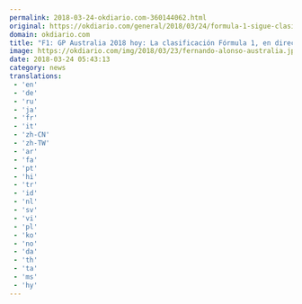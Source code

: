 ```yaml
---
permalink: 2018-03-24-okdiario.com-360144062.html
original: https://okdiario.com/general/2018/03/24/formula-1-sigue-clasificacion-del-gp-australia-f1-directo-2016376
domain: okdiario.com
title: "F1: GP Australia 2018 hoy: La clasificación Fórmula 1, en directo"
image: https://okdiario.com/img/2018/03/23/fernando-alonso-australia.jpg
date: 2018-03-24 05:43:13
category: news
translations: 
 - 'en'
 - 'de'
 - 'ru'
 - 'ja'
 - 'fr'
 - 'it'
 - 'zh-CN'
 - 'zh-TW'
 - 'ar'
 - 'fa'
 - 'pt'
 - 'hi'
 - 'tr'
 - 'id'
 - 'nl'
 - 'sv'
 - 'vi'
 - 'pl'
 - 'ko'
 - 'no'
 - 'da'
 - 'th'
 - 'ta'
 - 'ms'
 - 'hy'
---
```


